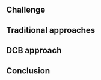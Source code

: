 

## Challenge




## Traditional approaches



## DCB approach

<script type="application/dcb+json">
{
  "eventDefinitions": [
    {
      "name": "OrderPlaced",
      "schema": {
        "type": "object",
        "properties": {
          "orderId": {
            "type": "string"
          },
          "idempotencyKey": {
            "type": "string"
          }
        }
      },
      "tagResolvers": [
        "order:{data.orderId}",
        "idempotency:{data.idempotencyKey}"
      ]
    }
  ],
  "commandDefinitions": [
    {
      "name": "placeOrder",
      "schema": {
        "type": "object",
        "properties": {
          "orderId": {
            "type": "string"
          },
          "idempotencyKey": {
            "type": "string"
          }
        }
      }
    }
  ],
  "projections": [
    {
      "name": "idempotencyKeyWasUsed",
      "parameterSchema": {
        "type": "object",
        "properties": {
          "idempotencyKey": {
            "type": "string"
          }
        }
      },
      "stateSchema": {
        "type": "boolean",
        "default": false
      },
      "handlers": {
        "OrderPlaced": "true"
      },
      "tagFilters": [
        "idempotency:{idempotencyKey}"
      ]
    }
  ],
  "commandHandlerDefinitions": [
    {
      "commandName": "placeOrder",
      "decisionModels": [
        {
          "name": "idempotencyKeyWasUsed",
          "parameters": [
            "command.idempotencyKey"
          ]
        }
      ],
      "constraintChecks": [
        {
          "condition": "state.idempotencyKeyWasUsed",
          "errorMessage": "Re-submission"
        }
      ],
      "successEvent": {
        "type": "OrderPlaced",
        "data": {
          "orderId": "{command.orderId}",
          "idempotencyKey": "{command.idempotencyKey}"
        }
      }
    }
  ],
  "testCases": [
    {
      "description": "Place order with previously used idempotency key",
      "givenEvents": [
        {
          "type": "OrderPlaced",
          "data": {
            "orderId": "o12345",
            "idempotencyKey": "11111"
          }
        }
      ],
      "whenCommand": {
        "type": "placeOrder",
        "data": {
          "orderId": "o54321",
          "idempotencyKey": "11111"
        }
      },
      "thenExpectedError": "Re-submission"
    },
    {
      "description": "Place order with new idempotency key",
      "givenEvents": [
        {
          "type": "OrderPlaced",
          "data": {
            "orderId": "o12345",
            "idempotencyKey": "11111"
          }
        }
      ],
      "whenCommand": {
        "type": "placeOrder",
        "data": {
          "orderId": "o54321",
          "idempotencyKey": "22222"
        }
      },
      "thenExpectedEvent": {
        "type": "OrderPlaced",
        "data": {
          "orderId": "o54321",
          "idempotencyKey": "22222"
        }
      }
    }
  ]
}
</script>

## Conclusion
